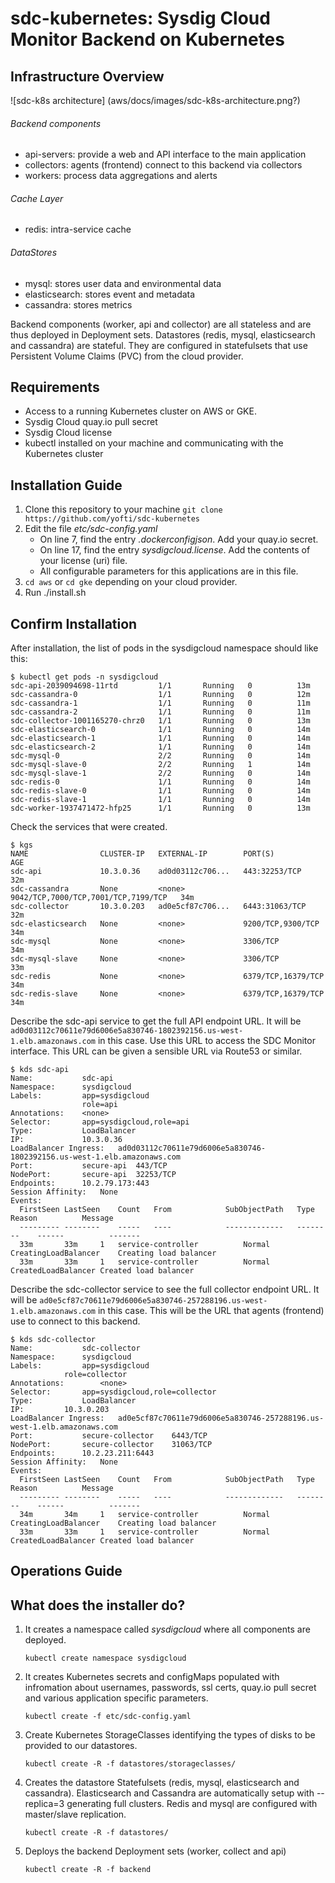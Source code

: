 # sdc-kubernetes: Sysdig Cloud Monitor Backend on Kubernetes

## Infrastructure Overview 
![sdc-k8s architecture] (aws/docs/images/sdc-k8s-architecture.png?)

###### Backend components
* api-servers: provide a web and API interface to the main application
* collectors: agents (frontend) connect to this backend via collectors
* workers: process data aggregations and alerts

###### Cache Layer
* redis: intra-service cache

###### DataStores
* mysql: stores user data and environmental data
* elasticsearch: stores event and metadata
* cassandra: stores metrics

Backend components (worker, api and collector) are all stateless and are thus deployed in Deployment sets.
Datastores (redis, mysql, elasticsearch and cassandra) are stateful. They are configured in statefulsets that use Persistent Volume Claims (PVC) from the cloud provider.

## Requirements

- Access to a running Kubernetes cluster on AWS or GKE.
- Sysdig Cloud quay.io pull secret
- Sysdig Cloud license
- kubectl installed on your machine and communicating with the Kubernetes cluster

## Installation Guide

1. Clone this repository to your machine
	`git clone https://github.com/yofti/sdc-kubernetes`
2. Edit the file *etc/sdc-config.yaml*
	* On line 7, find the entry *.dockerconfigjson*. Add your quay.io secret.
	* On line 17, find the entry *sysdigcloud.license*. Add the contents of your license (uri) file. 
	* All configurable parameters for this applications are in this file. 
3. `cd aws` or `cd gke` depending on your cloud provider.
4. Run ./install.sh


## Confirm Installation

After installation, the list of pods in the sysdigcloud namespace should like this:
	
	$ kubectl get pods -n sysdigcloud	
	sdc-api-2039094698-11rtd         1/1       Running   0          13m
	sdc-cassandra-0                  1/1       Running   0          12m
	sdc-cassandra-1                  1/1       Running   0          11m
	sdc-cassandra-2                  1/1       Running   0          11m
	sdc-collector-1001165270-chrz0   1/1       Running   0          13m
	sdc-elasticsearch-0              1/1       Running   0          14m
	sdc-elasticsearch-1              1/1       Running   0          14m
	sdc-elasticsearch-2              1/1       Running   0          14m
	sdc-mysql-0                      2/2       Running   0          14m
	sdc-mysql-slave-0                2/2       Running   1          14m
	sdc-mysql-slave-1                2/2       Running   0          14m
	sdc-redis-0                      1/1       Running   0          14m
	sdc-redis-slave-0                1/1       Running   0          14m
	sdc-redis-slave-1                1/1       Running   0          14m
	sdc-worker-1937471472-hfp25      1/1       Running   0          13m

Check the services that were created.

	$ kgs
	NAME                CLUSTER-IP   EXTERNAL-IP        PORT(S)                               AGE
	sdc-api             10.3.0.36    ad0d03112c706...   443:32253/TCP                         32m
	sdc-cassandra       None         <none>             9042/TCP,7000/TCP,7001/TCP,7199/TCP   34m
	sdc-collector       10.3.0.203   ad0e5cf87c706...   6443:31063/TCP                        32m
	sdc-elasticsearch   None         <none>             9200/TCP,9300/TCP                     34m
	sdc-mysql           None         <none>             3306/TCP                              34m
	sdc-mysql-slave     None         <none>             3306/TCP                              33m
	sdc-redis           None         <none>             6379/TCP,16379/TCP                    34m
	sdc-redis-slave     None         <none>             6379/TCP,16379/TCP                    34m

Describe the sdc-api service to get the full API endpoint URL.
It will be `ad0d03112c70611e79d6006e5a830746-1802392156.us-west-1.elb.amazonaws.com` in this case. Use this URL to access the SDC Monitor interface. This URL can be given a sensible URL via Route53 or similar.

	$ kds sdc-api
	Name:			sdc-api
	Namespace:		sysdigcloud
	Labels:			app=sysdigcloud
					role=api
	Annotations:	<none>
	Selector:		app=sysdigcloud,role=api
	Type:			LoadBalancer
	IP:				10.3.0.36
	LoadBalancer Ingress:	ad0d03112c70611e79d6006e5a830746-1802392156.us-west-1.elb.amazonaws.com
	Port:			secure-api	443/TCP
	NodePort:		secure-api	32253/TCP
	Endpoints:		10.2.79.173:443
	Session Affinity:	None
	Events:
	  FirstSeen	LastSeen	Count	From			SubObjectPath	Type		Reason			Message
	  ---------	--------	-----	----			-------------	--------	------			-------
	  33m		33m		1	service-controller			Normal		CreatingLoadBalancer	Creating load balancer
	  33m		33m		1	service-controller			Normal		CreatedLoadBalancer	Created load balancer


Describe the sdc-collector service to see the full collector endpoint URL. It will be `ad0e5cf87c70611e79d6006e5a830746-257288196.us-west-1.elb.amazonaws.com` in this case. This will be the URL that agents (frontend) use to connect to this backend.

	$ kds sdc-collector
	Name:			sdc-collector
	Namespace:		sysdigcloud
	Labels:			app=sysdigcloud
				role=collector
	Annotations:		<none>
	Selector:		app=sysdigcloud,role=collector
	Type:			LoadBalancer
	IP:			10.3.0.203
	LoadBalancer Ingress:	ad0e5cf87c70611e79d6006e5a830746-257288196.us-west-1.elb.amazonaws.com
	Port:			secure-collector	6443/TCP
	NodePort:		secure-collector	31063/TCP
	Endpoints:		10.2.23.211:6443
	Session Affinity:	None
	Events:
	  FirstSeen	LastSeen	Count	From			SubObjectPath	Type		Reason			Message
	  ---------	--------	-----	----			-------------	--------	------			-------
	  34m		34m		1	service-controller			Normal		CreatingLoadBalancer	Creating load balancer
	  33m		33m		1	service-controller			Normal		CreatedLoadBalancer	Created load balancer



## Operations Guide


## What does the installer do?

1. It creates a namespace called *sysdigcloud* where all components are deployed.

	`kubectl create namespace sysdigcloud`

2. It creates Kubernetes secrets and configMaps populated with infromation about usernames, passwords, ssl certs, quay.io pull secret and various application specific parameters.

	`kubectl create -f etc/sdc-config.yaml`

3. Create Kubernetes StorageClasses identifying the types of disks to be provided to our datastores.

	`kubectl create -R -f datastores/storageclasses/`

4. Creates the datastore Statefulsets (redis, mysql, elasticsearch and cassandra). Elasticsearch and Cassandra are automatically setup with --replica=3 generating full clusters. Redis and mysql are configured with master/slave replication. 

	`kubectl create -R -f datastores/`

5. Deploys the backend Deployment sets (worker, collect and api)

	`kubectl create -R -f backend`